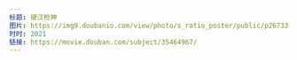 ```yaml
---
标题: 硬汉枪神
图片: https://img9.doubanio.com/view/photo/s_ratio_poster/public/p2673396594.jpg
时时: 2021
链接: https://movie.douban.com/subject/35464967/
---
```

